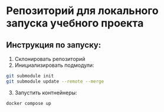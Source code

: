 # Репозиторий для локального запуска учебного проекта

## Инструкция по запуску:

1. Склонировать репозиторий
2. Инициализировать подмодули:
```sh
git submodule init
git submodule update --remote --merge
``` 
3. Запустить контнейнеры:
```sh
docker compose up
```
